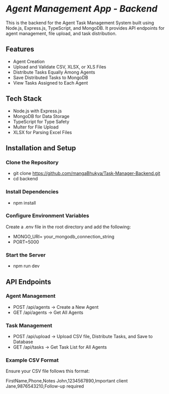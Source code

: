 # *Agent Management App - Backend*
This is the backend for the Agent Task Management System built using Node.js, Express.js, TypeScript, and MongoDB. It provides API endpoints for agent management, file upload, and task distribution.

## Features
- Agent Creation
- Upload and Validate CSV, XLSX, or XLS Files
- Distribute Tasks Equally Among Agents
- Save Distributed Tasks to MongoDB
- View Tasks Assigned to Each Agent

## Tech Stack
- Node.js with Express.js
- MongoDB for Data Storage
- TypeScript for Type Safety
- Multer for File Upload
- XLSX for Parsing Excel Files

## Installation and Setup
### Clone the Repository
- git clone https://github.com/mangaBhukya/Task-Manager-Backend.git
- cd backend

### Install Dependencies
- npm install

### Configure Environment Variables
Create a .env file in the root directory and add the following:
- MONGO_URI= your_mongodb_connection_string
- PORT=5000

### Start the Server
- npm run dev

## API Endpoints
### Agent Management
- POST /api/agents → Create a New Agent
- GET /api/agents → Get All Agents

### Task Management
- POST /api/upload → Upload CSV file, Distribute Tasks, and Save to Database
- GET /api/tasks → Get Task List for All Agents

### Example CSV Format
Ensure your CSV file follows this format:

FirstName,Phone,Notes
John,1234567890,Important client
Jane,9876543210,Follow-up required